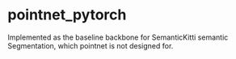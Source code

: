 # pointnet_pytorch


Implemented as the baseline backbone for SemanticKitti semantic Segmentation, which pointnet is not designed for.
